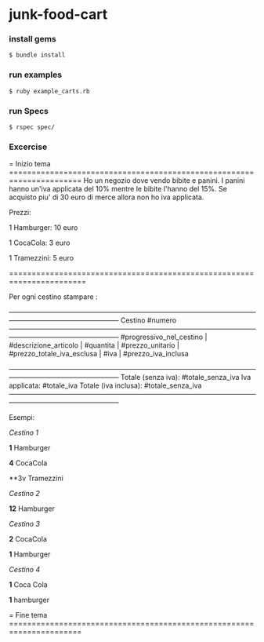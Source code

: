 # junk-food-cart

### install gems

`$ bundle install`

### run examples

`$ ruby example_carts.rb`

### run Specs

`$ rspec spec/`


### Excercise

= Inizio tema ======================================================================
Ho un negozio dove vendo bibite e panini.
I panini hanno un'iva applicata del 10% mentre le bibite l'hanno del 15%.
Se acquisto piu' di 30 euro di merce allora non ho iva applicata.

Prezzi:

1 Hamburger: 10 euro

1 CocaCola: 3 euro

1 Tramezzini: 5 euro



=======================================================================

Per ogni cestino stampare :

————————————————————————————————————————————————————
Cestino #numero
————————————————————————————————————————————————————
#progressivo_nel_cestino | #descrizione_articolo | #quantita |  #prezzo_unitario | #prezzo_totale_iva_esclusa | #iva | #prezzo_iva_inclusa

————————————————————————————————————————————————————
Totale (senza iva): #totale_senza_iva
Iva applicata: #totale_iva
Totale (iva inclusa): #totale_senza_iva
————————————————————————————————————————————————————


Esempi:

_Cestino 1_

**1** Hamburger

**4** CocaCola

**3v Tramezzini


_Cestino 2_

**12** Hamburger


_Cestino 3_

**2** CocaCola

**1** Hamburger


_Cestino 4_

**1** Coca Cola

**1** hamburger


= Fine tema ======================================================================
